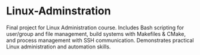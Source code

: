 # Linux-Adminstration
Final project for Linux Administration course. Includes Bash scripting for user/group and file management, build systems with Makefiles &amp; CMake, and process management with SSH communication. Demonstrates practical Linux administration and automation skills.
